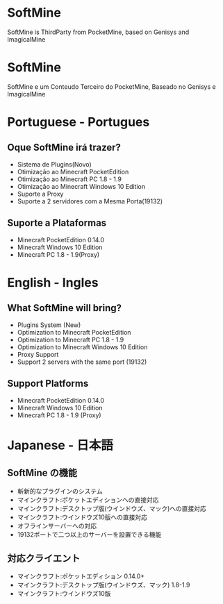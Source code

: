 # SoftMine
SoftMine is ThirdParty from PocketMine, based on Genisys and ImagicalMine
# SoftMine
SoftMine e um Conteudo Terceiro do PocketMine, Baseado no Genisys e ImagicalMine

# Portuguese - Portugues

## Oque SoftMine irá trazer?
- Sistema de Plugins(Novo)
- Otimização ao Minecraft PocketEdition
- Otimização ao Minecraft PC 1.8 - 1.9
- Otimização ao Minecraft Windows 10 Edition
- Suporte a Proxy
- Suporte a 2 servidores com a Mesma Porta(19132)

## Suporte a Plataformas
- Minecraft PocketEdition 0.14.0
- Minecraft Windows 10 Edition
- Minecraft PC 1.8 - 1.9(Proxy)

# English - Ingles

## What SoftMine will bring?
- Plugins System (New)
- Optimization to Minecraft PocketEdition
- Optimization to Minecraft PC 1.8 - 1.9
- Optimization to Minecraft Windows 10 Edition
- Proxy Support
- Support 2 servers with the same port (19132)

## Support Platforms
- Minecraft PocketEdition 0.14.0
- Minecraft Windows 10 Edition
- Minecraft PC 1.8 - 1.9 (Proxy)


# Japanese - 日本語

## SoftMine の機能

- 斬新的なプラグインのシステム
- マインクラフト:ポケットエディションへの直接対応
- マインクラフト:デスクトップ版(ウインドウズ、マック)への直接対応
- マインクラフト:ウインドウズ10版への直接対応
- オフラインサーバーへの対応
- 19132ポートで二つ以上のサーバーを設置できる機能

## 対応クライエント

- マインクラフト:ポケットエディション 0.14.0+
- マインクラフト:デスクトップ版(ウインドウズ、マック) 1.8-1.9
- マインクラフト:ウインドウズ10版
